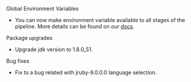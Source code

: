 Global Environment Variables

* You can now make environment variable available to all stages of the pipeline. More details can be found on our [docs](https://docs.snap-ci.com/pipeline/#environment-variables#global-environment-variables).

Package upgrades

 * Upgrade jdk version to 1.8.0_51.

Bug fixes

 * Fix to a bug related with jruby-9.0.0.0 language selection.